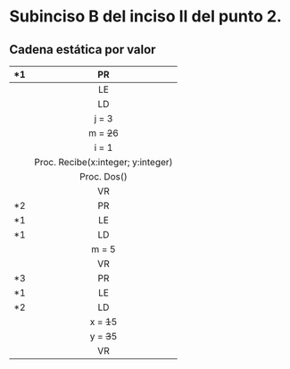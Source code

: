 ﻿# Subinciso B del inciso II del punto 2.

## Cadena estática por valor

|*1|PR|
|:------:|:------:|
|  |LE|
|  |LD|
|  |j = 3|
|  |m = ~~2~~6|
|  |i = 1|
|  |Proc. Recibe(x:integer; y:integer)|
|  |Proc. Dos()|
|  |VR|
|*2|PR|
|*1|LE|
|*1|LD|
|  |m = 5|
|  |VR|
|*3|PR|
|*1|LE|
|*2|LD|
|  |x = ~~1~~5|
|  |y = ~~3~~5|
|  |VR|
